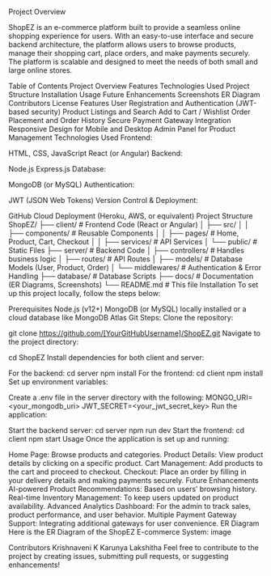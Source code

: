 Project Overview

ShopEZ is an e-commerce platform built to provide a seamless online shopping experience for users. With an easy-to-use interface and secure backend architecture, the platform allows users to browse products, manage their shopping cart, place orders, and make payments securely. The platform is scalable and designed to meet the needs of both small and large online stores.

Table of Contents
 Project Overview
 Features
 Technologies Used
 Project Structure
 Installation
 Usage
 Future Enhancements
 Screenshots
 ER Diagram
 Contributors
 License
Features
   User Registration and Authentication (JWT-based security)
   Product Listings and Search
   Add to Cart / Wishlist
   Order Placement and Order History
   Secure Payment Gateway Integration
   Responsive Design for Mobile and Desktop
   Admin Panel for Product Management
Technologies Used
Frontend:

HTML, CSS, JavaScript
React (or Angular)
Backend:

Node.js
Express.js
Database:

MongoDB (or MySQL)
Authentication:

JWT (JSON Web Tokens)
Version Control & Deployment:

GitHub
Cloud Deployment (Heroku, AWS, or equivalent)
Project Structure
ShopEZ/
├── client/               # Frontend Code (React or Angular)
│   ├── src/
│   │   ├── components/    # Reusable Components
│   │   ├── pages/         # Home, Product, Cart, Checkout
│   │   ├── services/      # API Services
│   └── public/            # Static Files
├── server/               # Backend Code
│   ├── controllers/      # Handles business logic
│   ├── routes/           # API Routes
│   ├── models/           # Database Models (User, Product, Order)
│   └── middlewares/      # Authentication & Error Handling
├── database/             # Database Scripts
├── docs/                 # Documentation (ER Diagrams, Screenshots)
└── README.md             # This file
Installation
To set up this project locally, follow the steps below:

Prerequisites
Node.js (v12+)
MongoDB (or MySQL) locally installed or a cloud database like MongoDB Atlas
Git
Steps:
Clone the repository:

git clone https://github.com/[YourGitHubUsername]/ShopEZ.git
Navigate to the project directory:

cd ShopEZ
Install dependencies for both client and server:

For the backend:
cd server
npm install
For the frontend:
cd client
npm install
Set up environment variables:

Create a .env file in the server directory with the following:
MONGO_URI=<your_mongodb_uri>
JWT_SECRET=<your_jwt_secret_key>
Run the application:

Start the backend server:
cd server
npm run dev
Start the frontend:
cd client
npm start
Usage
Once the application is set up and running:

Home Page: Browse products and categories.
Product Details: View product details by clicking on a specific product.
Cart Management: Add products to the cart and proceed to checkout.
Checkout: Place an order by filling in your delivery details and making payments securely.
Future Enhancements
AI-powered Product Recommendations: Based on users’ browsing history.
Real-time Inventory Management: To keep users updated on product availability.
Advanced Analytics Dashboard: For the admin to track sales, product performance, and user behavior.
Multiple Payment Gateway Support: Integrating additional gateways for user convenience.
ER Diagram
Here is the ER Diagram of the ShopEZ E-commerce System: image

Contributors
Krishnaveni K
Karunya
Lakshitha Feel free to contribute to the project by creating issues, submitting pull requests, or suggesting enhancements!
